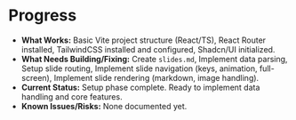 # Progress

*   **What Works:** Basic Vite project structure (React/TS), React Router installed, TailwindCSS installed and configured, Shadcn/UI initialized.
*   **What Needs Building/Fixing:** Create `slides.md`, Implement data parsing, Setup slide routing, Implement slide navigation (keys, animation, full-screen), Implement slide rendering (markdown, image handling).
*   **Current Status:** Setup phase complete. Ready to implement data handling and core features.
*   **Known Issues/Risks:** None documented yet. 